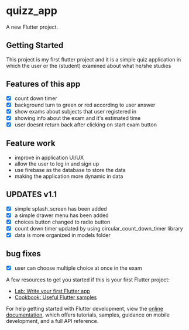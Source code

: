 # quizz_app

A new Flutter project.

## Getting Started

This project is my first flutter project and it is a simple quiz application
in which the user or the (student) examined about what he/she studies 


## Features of this app

* [x] count down timer
* [x] background turn to green or red according to user answer
* [x] show exams about subjects that user registered in
* [x] showing info about the exam and it's estimated time
* [x] user doesnt return back after clicking on start exam button

## Feature work 

* improve in application UI/UX
* allow the user to log in and sign up
* use firebase as the database to store the data
* making the application more dynamic in data

## UPDATES v1.1

* [x] simple splash_screen has been added
* [x] a simple drawer menu has been added
* [x] choices button changed to radio button
* [x] count down timer updated by using circular_count_down_timer library
* [x] data is more organized in models folder

## bug fixes

* [x] user can choose multiple choice at once in the exam 


A few resources to get you started if this is your first Flutter project:

- [Lab: Write your first Flutter app](https://docs.flutter.dev/get-started/codelab)
- [Cookbook: Useful Flutter samples](https://docs.flutter.dev/cookbook)

For help getting started with Flutter development, view the
[online documentation](https://docs.flutter.dev/), which offers tutorials,
samples, guidance on mobile development, and a full API reference.
